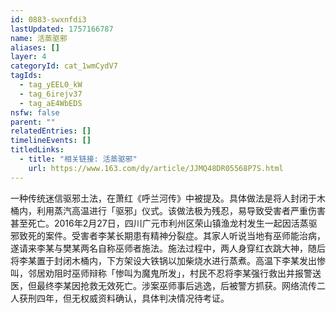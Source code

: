 ```yaml
---
id: 0883-swxnfdi3
lastUpdated: 1757166787
name: 活蒸驱邪
aliases: []
layer: 4
categoryId: cat_1wmCydV7
tagIds:
  - tag_yEEL0_kW
  - tag_6irejv37
  - tag_aE4WbEDS
nsfw: false
parent: ""
relatedEntries: []
timelineEvents: []
titledLinks:
  - title: "相关链接: 活蒸驱邪"
    url: https://www.163.com/dy/article/JJMQ48DR05568P7S.html
---
```


一种传统迷信驱邪土法，在萧红《呼兰河传》中被提及。具体做法是将人封闭于木桶内，利用蒸汽高温进行「驱邪」仪式。该做法极为残忍，易导致受害者严重伤害甚至死亡。2016年2月27日，四川广元市利州区荣山镇渔龙村发生一起因活蒸驱邪致死的案件。受害者李某长期患有精神分裂症。其家人听说当地有巫师能治病，遂请来李某与樊某两名自称巫师者施法。施法过程中，两人身穿红衣跳大神，随后将李某置于封闭木桶内，下方架设大铁锅以加柴烧水进行蒸煮。高温下李某发出惨叫，邻居劝阻时巫师辩称「惨叫为魔鬼所发」，村民不忍将李某强行救出并报警送医，但最终李某因抢救无效死亡。涉案巫师事后逃逸，后被警方抓获。网络流传二人获刑四年，但无权威资料确认，具体判决情况待考证。